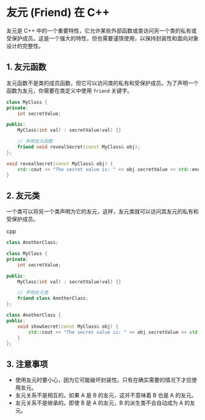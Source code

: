 # 友元 (Friend) 在 C++

友元是 C++ 中的一个重要特性，它允许某些外部函数或类访问另一个类的私有或受保护成员。这是一个强大的特性，但也需要谨慎使用，以保持封装性和面向对象设计的完整性。

## 1. 友元函数

友元函数不是类的成员函数，但它可以访问类的私有和受保护成员。为了声明一个函数为友元，你需要在类定义中使用 `friend` 关键字。

```cpp
class MyClass {
private:
    int secretValue;

public:
    MyClass(int val) : secretValue(val) {}

    // 声明友元函数
    friend void revealSecret(const MyClass& obj);
};

void revealSecret(const MyClass& obj) {
    std::cout << "The secret value is: " << obj.secretValue << std::endl;
}
```

2\. 友元类
-------

一个类可以将另一个类声明为它的友元，这样，友元类就可以访问其友元的私有和受保护成员。

cpp

```cpp
class AnotherClass;

class MyClass {
private:
    int secretValue;

public:
    MyClass(int val) : secretValue(val) {}

    // 声明友元类
    friend class AnotherClass;
};

class AnotherClass {
public:
    void showSecret(const MyClass& obj) {
        std::cout << "The secret value is: " << obj.secretValue << std::endl;
    }
};
```

3\. 注意事项
--------

*   使用友元时要小心，因为它可能破坏封装性。只有在确实需要的情况下才应使用友元。
*   友元关系不是相互的。如果 A 是 B 的友元，这并不意味着 B 也是 A 的友元。
*   友元关系不是继承的。即使 B 是 A 的友元，B 的派生类不会自动成为 A 的友元。